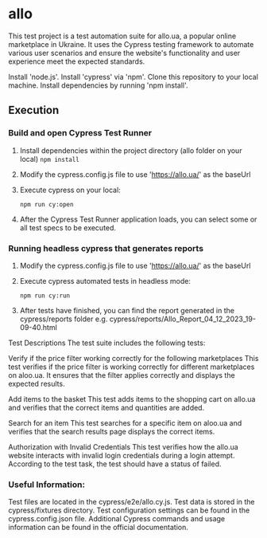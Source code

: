 # allo

This  test project is a test automation suite for allo.ua, a popular online marketplace in Ukraine. It uses the Cypress testing framework to automate various user scenarios and ensure the website's functionality and user experience meet the expected standards.

Install 'node.js'.
Install 'cypress' via 'npm'.
Clone this repository to your local machine.
Install dependencies by running 'npm install'.

## Execution
### Build and open Cypress Test Runner
1. Install dependencies within the project directory (allo folder on your local)
    `npm install`

2. Modify the cypress.config.js file to use 'https://allo.ua/' as the baseUrl
3. Execute cypress on your local: 

     `npm run cy:open`
     
4. After the Cypress Test Runner application loads, you can select some or all test specs to be executed.

### Running headless cypress that generates reports
1. Modify the cypress.config.js file to use 'https://allo.ua/' as the baseUrl
2. Execute cypress automated tests in headless mode: 

     `npm run cy:run`
     
3. After tests have finished, you can find the report generated in the cypress/reports folder e.g. cypress/reports/Allo_Report_04_12_2023_19-09-40.html

Test Descriptions
The test suite includes the following tests:

Verify if the price filter working correctly for the following marketplaces
This test verifies if the price filter is working correctly for different marketplaces on aloo.ua. It ensures that the filter applies correctly and displays the expected results.

Add items to the basket
This test adds items to the shopping cart on allo.ua and verifies that the correct items and quantities are added.

Search for an item
This test searches for a specific item on aloo.ua and verifies that the search results page displays the correct items.

Authorization with Invalid Credentials
This test verifies how the allo.ua website interacts with invalid login credentials during a login attempt.
According to the test task, the test should have a status of failed. 


### Useful Information:
Test files are located in the cypress/e2e/allo.cy.js.
Test data is stored in the cypress/fixtures directory.
Test configuration settings can be found in the cypress.config.json file.
Additional Cypress commands and usage information can be found in the official documentation.
